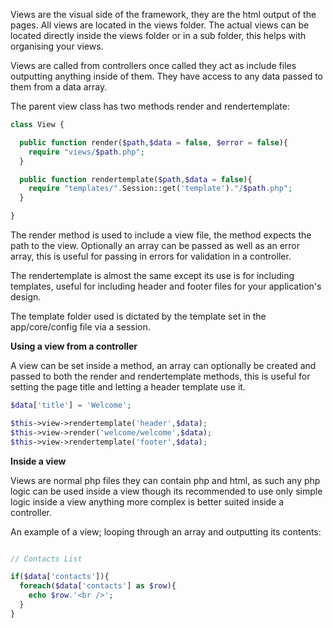 Views are the visual side of the framework, they are the html output of the pages. All views are located in the views folder. The actual views can be located directly inside the views folder or in a sub folder, this helps with organising your views.

Views are called from controllers once called they act as include files outputting anything inside of them. They have access to any data passed to them from a data array.

The parent view class has two methods render and rendertemplate:

```php
class View {

  public function render($path,$data = false, $error = false){
    require "views/$path.php";
  }

  public function rendertemplate($path,$data = false){
    require "templates/".Session::get('template')."/$path.php";
  }

}
```

The render method is used to include a view file, the method expects the path to the view. Optionally an array can be passed as well as an error array, this is useful for passing in errors for validation in a controller.

The rendertemplate is almost the same except its use is for including templates, useful for including header and footer files for your application's design.

The template folder used is dictated by the template set in the app/core/config file via a session.

**Using a view from a controller**

A view can be set inside a method, an array can optionally be created and passed to both the render and rendertemplate methods, this is useful for setting the page title and letting a header template use it.

```php
$data['title'] = 'Welcome';

$this->view->rendertemplate('header',$data);
$this->view->render('welcome/welcome',$data);
$this->view->rendertemplate('footer',$data);
```

**Inside a view**

Views are normal php files they can contain php and html, as such any php logic can be used inside a view though its recommended to use only simple logic inside a view anything more complex is better suited inside a controller.

An example of a view; looping through an array and outputting its contents:

```php

// Contacts List

if($data['contacts']){
  foreach($data['contacts'] as $row){
    echo $row.'<br />';
  }
}
```
